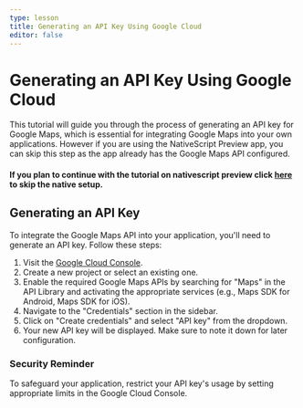 ```yaml
---
type: lesson
title: Generating an API Key Using Google Cloud
editor: false
---
```


# Generating an API Key Using Google Cloud

This tutorial will guide you through the process of generating an API key for Google Maps, which is essential for integrating Google Maps into your own applications. However if you are using the NativeScript Preview app, you can skip this step as the app already has the Google Maps API configured.

#### If you plan to continue with the tutorial on nativescript preview click [here](/1-introduction-and-setup/2-building-your-map/1-registering-the-map-view) to skip the native setup.  
<!-- GOTO Next -->


## Generating an API Key

To integrate the Google Maps API into your application, you'll need to generate an API key. Follow these steps:

1. Visit the [Google Cloud Console](https://console.cloud.google.com/).
2. Create a new project or select an existing one.
3. Enable the required Google Maps APIs by searching for "Maps" in the API Library and activating the appropriate services (e.g., Maps SDK for Android, Maps SDK for iOS).
4. Navigate to the "Credentials" section in the sidebar.
5. Click on "Create credentials" and select "API key" from the dropdown.
6. Your new API key will be displayed. Make sure to note it down for later configuration.

### Security Reminder

To safeguard your application, restrict your API key's usage by setting appropriate limits in the Google Cloud Console.
